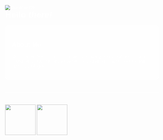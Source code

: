 <!DOCTYPE html>
<html lang="en">
<head>
    <meta charset="UTF-8">
    <meta name="viewport" content="width=device-width, initial-scale=1.0">
</head>
<body style="font-family: Arial, sans-serif; background-image: url('https://images.pond5.com/space-cartoon-animated-background-footage-075133825_iconl.jpeg'); background-size: cover; background-position: center; color: #fff; padding: 20px;">
    <img src="https://images.squarespace-cdn.com/content/v1/552186b6e4b0bf692316f9d2/1540964677071-DPBV1UB4OD5PUFNT4L79/final.gif" alt="Welcome GIF">
    <h1 style="margin-top: 0;">Hello <em>there!</em></h1>
    <div class="about-box" style="background-color: rgba(255, 255, 255, 0.3); padding: 20px; border-radius: 10px; border: 2px solid #fff; margin-bottom: 20px;">
        <h2>About Me</h2>
        <p>My name is Prerna. I'm an economics honors graduate with expertise in Python and SQL. I'm passionate about coding and always eager to learn new technologies.</p>
    </div>
    <hr style="border: 0; height: 1px; background: #fff; margin: 20px 0;">
    </div>
    <hr style="border: 0; height: 1px; background: #fff; margin: 20px 0;">
    <img src="https://i.pinimg.com/736x/92/60/dd/9260dd459aa4566cfa25e86a3f10ea1b.jpg" style="margin-top: 20px; width: 100px;">
    <img src="https://thumbs.dreamstime.com/b/sql-database-icon-logo-design-ui-ux-app-white-inscription-shadowl-circle-frame-96842158.jpg" style="margin-top:20px;width:100px;">
</body>
</html>




